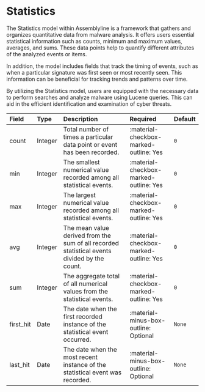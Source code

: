 [comment]: # (AUTOGENERATED MARKDOWN CONTENT. UPDATES TO ODM DOCUMENTATION SHOULD BE DONE THROUGH ASSEMBLYLINE-BASE REPO!)
# Statistics
The Statistics model within Assemblyline is a framework that gathers and organizes quantitative data from malware analysis. It offers users essential statistical information such as counts, minimum and maximum values, averages, and sums. These data points help to quantify different attributes of the analyzed events or items.

In addition, the model includes fields that track the timing of events, such as when a particular signature was first seen or most recently seen. This information can be beneficial for tracking trends and patterns over time.

By utilizing the Statistics model, users are equipped with the necessary data to perform searches and analyze malware using Lucene queries. This can aid in the efficient identification and examination of cyber threats.


| Field | Type | Description | Required | Default |
| :--- | :--- | :--- | :--- | :--- |
| count | Integer | Total number of times a particular data point or event has been recorded. | <div style="width:100px">:material-checkbox-marked-outline: Yes</div> | `0` |
| min | Integer | The smallest numerical value recorded among all statistical events. | <div style="width:100px">:material-checkbox-marked-outline: Yes</div> | `0` |
| max | Integer | The largest numerical value recorded among all statistical events. | <div style="width:100px">:material-checkbox-marked-outline: Yes</div> | `0` |
| avg | Integer | The mean value derived from the sum of all recorded statistical events divided by the count. | <div style="width:100px">:material-checkbox-marked-outline: Yes</div> | `0` |
| sum | Integer | The aggregate total of all numerical values from the statistical events. | <div style="width:100px">:material-checkbox-marked-outline: Yes</div> | `0` |
| first_hit | Date | The date when the first recorded instance of the statistical event occurred. | <div style="width:100px">:material-minus-box-outline: Optional</div> | `None` |
| last_hit | Date | The date when the most recent instance of the statistical event was recorded. | <div style="width:100px">:material-minus-box-outline: Optional</div> | `None` |

